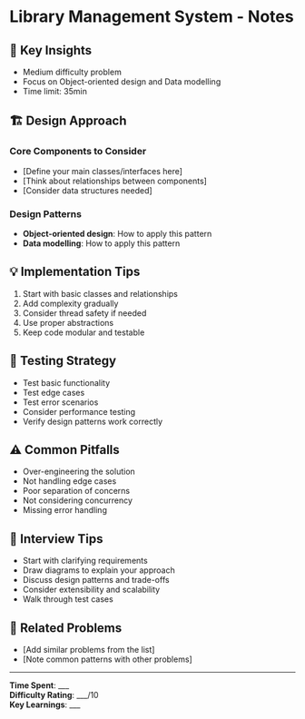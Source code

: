 # Library Management System - Notes

## 🎯 Key Insights

- Medium difficulty problem
- Focus on Object-oriented design and Data modelling
- Time limit: 35min

## 🏗️ Design Approach

### Core Components to Consider
- [Define your main classes/interfaces here]
- [Think about relationships between components]
- [Consider data structures needed]

### Design Patterns
- **Object-oriented design**: How to apply this pattern
- **Data modelling**: How to apply this pattern

## 💡 Implementation Tips

1. Start with basic classes and relationships
2. Add complexity gradually
3. Consider thread safety if needed
4. Use proper abstractions
5. Keep code modular and testable

## 🧪 Testing Strategy

- Test basic functionality
- Test edge cases
- Test error scenarios
- Consider performance testing
- Verify design patterns work correctly

## ⚠️ Common Pitfalls

- Over-engineering the solution
- Not handling edge cases
- Poor separation of concerns
- Not considering concurrency
- Missing error handling

## 📝 Interview Tips

- Start with clarifying requirements
- Draw diagrams to explain your approach
- Discuss design patterns and trade-offs
- Consider extensibility and scalability
- Walk through test cases

## 🔗 Related Problems

- [Add similar problems from the list]
- [Note common patterns with other problems]

---

**Time Spent**: ___  
**Difficulty Rating**: ___/10  
**Key Learnings**: ___